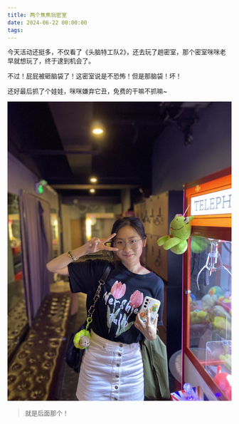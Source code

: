 ```yaml
---
title: 两个焦焦玩密室
date: 2024-06-22 00:00:00
tags:
---
```


今天活动还挺多，不仅看了《头脑特工队2》，还去玩了趟密室，那个密室咪咪老早就想玩了，终于逮到机会了。

不过！屁屁被砸脑袋了！这密室说是不恐怖！但是那脑袋！坏！

还好最后抓了个娃娃，咪咪嫌弃它丑，免费的干嘛不抓嘛~

![](/images/yeah-min.jpg)

> 就是后面那个！

